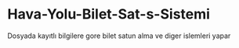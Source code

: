 Hava-Yolu-Bilet-Sat-s-Sistemi
=============================

Dosyada kayıtlı bilgilere gore bilet satun alma ve diger islemleri yapar
